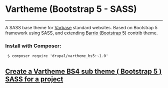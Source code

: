 # Vartheme (Bootstrap 5 - SASS)
---

A SASS base theme for 
[Varbase](https://www.drupal.org/project/varbase) standard websites.
 Based on Bootstrap 5 framework using SASS,
  and extending
 [Barrio (Bootstrap 5)](https://www.drupal.org/project/bootstrap_barrio) 
contrib theme.

### Install with Composer:
```
 $ composer require 'drupal/vartheme_bs5:~1.0'
```

## [Create a Vartheme BS4 sub theme ( Bootstrap 5 ) SASS for a project](https://github.com/Vardot/vartheme_bs5/tree/9.0.x/scripts)
